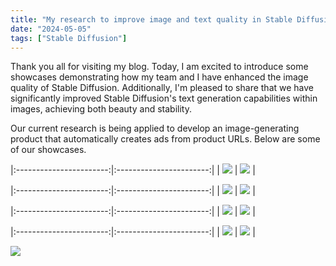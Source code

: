```yaml
---
title: "My research to improve image and text quality in Stable Diffusion"
date: "2024-05-05"
tags: ["Stable Diffusion"]
---
```


Thank you all for visiting my blog. Today, I am excited to introduce some showcases demonstrating how my team and I have enhanced the image quality of Stable Diffusion. Additionally, I'm pleased to share that we have significantly improved Stable Diffusion's text generation capabilities within images, achieving both beauty and stability.

Our current research is being applied to develop an image-generating product that automatically creates ads from product URLs. Below are some of our showcases.

|:-----------------------:|:-----------------------:|
| ![](1.png)    | ![](2.webp)  |

|:-----------------------:|:-----------------------:|
| ![](3.webp)    | ![](4.jpg)  |

|:-----------------------:|:-----------------------:|
| ![](5.jpg)    | ![](6.jpg)  |

|:-----------------------:|:-----------------------:|
| ![](7.webp)    | ![](8.png)  |

![](9.webp)